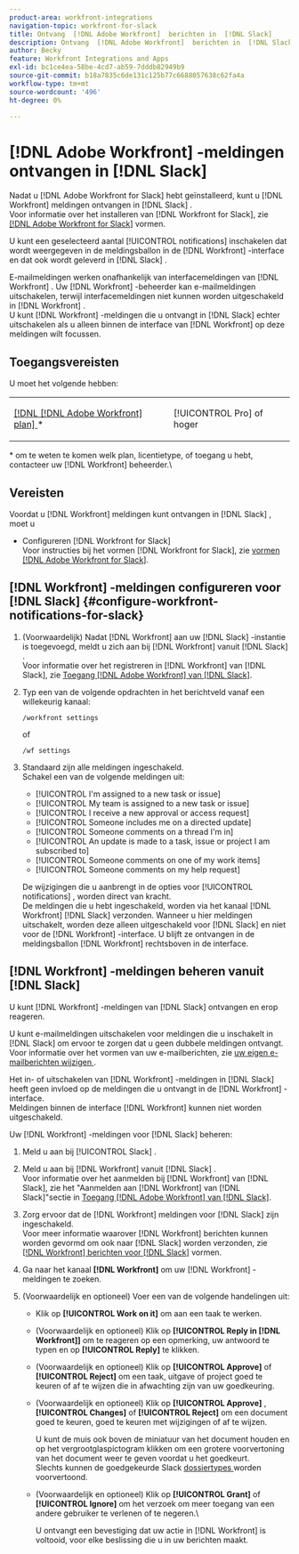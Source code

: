 ```yaml
---
product-area: workfront-integrations
navigation-topic: workfront-for-slack
title: Ontvang  [!DNL Adobe Workfront]  berichten in  [!DNL Slack]
description: Ontvang  [!DNL Adobe Workfront]  berichten in  [!DNL Slack]
author: Becky
feature: Workfront Integrations and Apps
exl-id: bc1ce4ea-58be-4cd7-ab59-7dddb82949b9
source-git-commit: b18a7835c6de131c125b77c6688057638c62fa4a
workflow-type: tm+mt
source-wordcount: '496'
ht-degree: 0%

---
```


# [!DNL Adobe Workfront] -meldingen ontvangen in [!DNL Slack]

<!--
<p data-mc-conditions="QuicksilverOrClassic.Draft mode">(NOTE: Alina: *** Linked to Accessing Workfront from Slack.***Some of this information is duplicating in Accessing Workfront from Slack (also screen shots))</p>
-->

Nadat u [!DNL Adobe Workfront for Slack] hebt geïnstalleerd, kunt u [!DNL Workfront] meldingen ontvangen in [!DNL Slack] .\
Voor informatie over het installeren van [!DNL Workfront for Slack], zie [  [!DNL Adobe Workfront for Slack]](../../workfront-integrations-and-apps/using-workfront-with-slack/configure-workfront-for-slack.md) vormen.

U kunt een geselecteerd aantal [!UICONTROL notifications] inschakelen dat wordt weergegeven in de meldingsballon in de [!DNL Workfront] -interface en dat ook wordt geleverd in [!DNL Slack] .

E-mailmeldingen werken onafhankelijk van interfacemeldingen van [!DNL Workfront] . Uw [!DNL Workfront] -beheerder kan e-mailmeldingen uitschakelen, terwijl interfacemeldingen niet kunnen worden uitgeschakeld in [!DNL Workfront] .\
U kunt [!DNL Workfront] -meldingen die u ontvangt in [!DNL Slack] echter uitschakelen als u alleen binnen de interface van [!DNL Workfront] op deze meldingen wilt focussen.

## Toegangsvereisten

U moet het volgende hebben:

<table style="table-layout:auto"> 
 <col> 
 </col> 
 <col> 
 </col> 
 <tbody> 
  <tr> 
   <td role="rowheader"><a href="https://business.adobe.com/products/workfront/pricing.html" target="_blank">[!DNL [!DNL Adobe Workfront] plan] </a>*</td> 
   <td> <p>[!UICONTROL Pro] of hoger</p> </td> 
  </tr> 
 </tbody> 
</table>

&#42; om te weten te komen welk plan, licentietype, of toegang u hebt, contacteer uw [!DNL Workfront] beheerder.\

## Vereisten

Voordat u [!DNL Workfront] meldingen kunt ontvangen in [!DNL Slack] , moet u

* Configureren [!DNL Workfront for Slack]\
   Voor instructies bij het vormen [!DNL Workfront for Slack], zie [ vormen  [!DNL Adobe Workfront for Slack]](../../workfront-integrations-and-apps/using-workfront-with-slack/configure-workfront-for-slack.md).

## [!DNL Workfront] -meldingen configureren voor [!DNL Slack] {#configure-workfront-notifications-for-slack}

1. (Voorwaardelijk) Nadat [!DNL Workfront] aan uw [!DNL Slack] -instantie is toegevoegd, meldt u zich aan bij [!DNL Workfront] vanuit [!DNL Slack] .\
   Voor informatie over het registreren in [!DNL Workfront] van [!DNL Slack], zie [ Toegang  [!DNL Adobe Workfront]  van  [!DNL Slack]](../../workfront-integrations-and-apps/using-workfront-with-slack/access-workfront-from-slack.md).

1. Typ een van de volgende opdrachten in het berichtveld vanaf een willekeurig kanaal:

   `/workfront settings`

   of

   `/wf settings`

1. Standaard zijn alle meldingen ingeschakeld.\
   Schakel een van de volgende meldingen uit:

   * [!UICONTROL I'm assigned to a new task or issue]
   * [!UICONTROL My team is assigned to a new task or issue]
   * [!UICONTROL I receive a new approval or access request]
   * [!UICONTROL Someone includes me on a directed update]
   * [!UICONTROL Someone comments on a thread I'm in]
   * [!UICONTROL An update is made to a task, issue or project I am subscribed to]
   * [!UICONTROL Someone comments on one of my work items]
   * [!UICONTROL Someone comments on my help request]

   De wijzigingen die u aanbrengt in de opties voor [!UICONTROL notifications] , worden direct van kracht.\
   De meldingen die u hebt ingeschakeld, worden via het kanaal [!DNL Workfront] [!DNL Slack] verzonden. Wanneer u hier meldingen uitschakelt, worden deze alleen uitgeschakeld voor [!DNL Slack] en niet voor de [!DNL Workfront] -interface. U blijft ze ontvangen in de meldingsballon [!DNL Workfront] rechtsboven in de interface.

## [!DNL Workfront] -meldingen beheren vanuit [!DNL Slack]

U kunt [!DNL Workfront] -meldingen van [!DNL Slack] ontvangen en erop reageren.

U kunt e-mailmeldingen uitschakelen voor meldingen die u inschakelt in [!DNL Slack] om ervoor te zorgen dat u geen dubbele meldingen ontvangt.\
Voor informatie over het vormen van uw e-mailberichten, zie [ uw eigen e-mailberichten wijzigen ](../../workfront-basics/using-notifications/activate-or-deactivate-your-own-event-notifications.md).

Het in- of uitschakelen van [!DNL Workfront] -meldingen in [!DNL Slack] heeft geen invloed op de meldingen die u ontvangt in de [!DNL Workfront] -interface.\
Meldingen binnen de interface [!DNL Workfront] kunnen niet worden uitgeschakeld.

Uw [!DNL Workfront] -meldingen voor [!DNL Slack] beheren:

1. Meld u aan bij [!UICONTROL Slack] .
1. Meld u aan bij [!DNL Workfront] vanuit [!DNL Slack] .\
   Voor informatie over het aanmelden bij [!DNL Workfront] van [!DNL Slack], zie het &quot;Aanmelden aan [!DNL Workfront] van [!DNL Slack]&quot;sectie in [ Toegang  [!DNL Adobe Workfront]  van  [!DNL Slack]](../../workfront-integrations-and-apps/using-workfront-with-slack/access-workfront-from-slack.md).

1. Zorg ervoor dat de [!DNL Workfront] meldingen voor [!DNL Slack] zijn ingeschakeld.\
   Voor meer informatie waarover [!DNL Workfront] berichten kunnen worden gevormd om ook naar [!DNL Slack] worden verzonden, zie [  [!DNL Workfront]  berichten voor  [!DNL Slack]](#configure-workfront-notifications-for-slack-configure-workfront-notifications-for-slack) vormen.

1. Ga naar het kanaal **[!DNL Workfront]** om uw [!DNL Workfront] -meldingen te zoeken.
1. (Voorwaardelijk en optioneel) Voer een van de volgende handelingen uit:

   * Klik op **[!UICONTROL Work on it]** om aan een taak te werken.

   * (Voorwaardelijk en optioneel) Klik op **[!UICONTROL Reply in [!DNL Workfront]]** om te reageren op een opmerking, uw antwoord te typen en op **[!UICONTROL Reply]** te klikken.

   * (Voorwaardelijk en optioneel) Klik op **[!UICONTROL Approve]** of **[!UICONTROL Reject]** om een taak, uitgave of project goed te keuren of af te wijzen die in afwachting zijn van uw goedkeuring.

   * (Voorwaardelijk en optioneel) Klik op **[!UICONTROL Approve]** , **[!UICONTROL Changes]** of **[!UICONTROL Reject]** om een document goed te keuren, goed te keuren met wijzigingen of af te wijzen.

     U kunt de muis ook boven de miniatuur van het document houden en op het vergrootglaspictogram klikken om een grotere voorvertoning van het document weer te geven voordat u het goedkeurt.\
      Slechts kunnen de goedgekeurde Slack [ dossiertypes ](https://api.slack.com/types/file) worden voorvertoond.

   * (Voorwaardelijk en optioneel) Klik op **[!UICONTROL Grant]** of **[!UICONTROL Ignore]** om het verzoek om meer toegang van een andere gebruiker te verlenen of te negeren.\

     U ontvangt een bevestiging dat uw actie in [!DNL Workfront] is voltooid, voor elke beslissing die u in uw berichten maakt.
